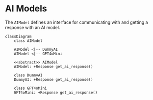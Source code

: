 # AI Models

The `AIModel` defines an interface for communicating with and getting a response with an AI model.

```mermaid
classDiagram
    class AIModel
    
    AIModel <|-- DummyAI
    AIModel <|-- GPT4oMini
    
    <<abstract>> AIModel
    AIModel: +Response get_ai_response()
    
    class DummyAI
    DummyAI: +Response get_ai_response()
    
    class GPT4oMini
    GPT4oMini: +Response get_ai_response()
```